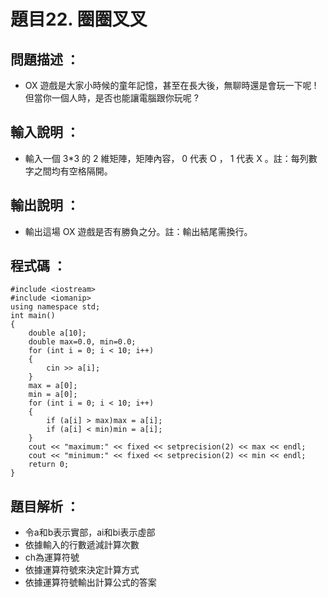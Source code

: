 # 題目22. 圈圈叉叉

## 問題描述 ：

* OX 遊戲是大家小時候的童年記憶，甚至在長大後，無聊時還是會玩一下呢 ! 但當你一個人時，是否也能讓電腦跟你玩呢 ?

## 輸入說明 ：

* 輸入一個 3*3 的 2 維矩陣，矩陣內容， 0 代表 O ， 1 代表 X 。註：每列數字之間均有空格隔開。

## 輸出說明 ：

* 輸出這場 OX 遊戲是否有勝負之分。註：輸出結尾需換行。

## 程式碼 ：


    #include <iostream>  
    #include <iomanip>  
    using namespace std;  
    int main()  
    {  
        double a[10];  
        double max=0.0, min=0.0;  
        for (int i = 0; i < 10; i++)   
        {  
            cin >> a[i];  
        }  
        max = a[0];
        min = a[0];  
        for (int i = 0; i < 10; i++)   
        {  
            if (a[i] > max)max = a[i];  
            if (a[i] < min)min = a[i];  
        }  
        cout << "maximum:" << fixed << setprecision(2) << max << endl;  
        cout << "minimum:" << fixed << setprecision(2) << min << endl;  
        return 0;  
    }  


## 題目解析 ：

*  令a和b表示實部，ai和bi表示虛部
*  依據輸入的行數遞減計算次數
*  ch為運算符號 
*  依據運算符號來決定計算方式 
*  依據運算符號輸出計算公式的答案 
